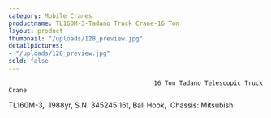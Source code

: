 ```yaml
---
category: Mobile Cranes
productname: TL160M-3-Tadano Truck Crane-16 Ton
layout: product
thumbnail: "/uploads/128_preview.jpg"
detailpictures:
- "/uploads/128_preview.jpg"
sold: false
---
```


                                            16 Ton Tadano Telescopic Truck Crane
TL160M-3,  1988yr, S.N. 345245
16t, Ball Hook,  Chassis: Mitsubishi


